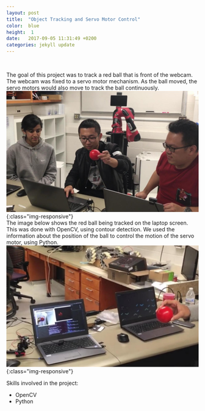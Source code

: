 ```yaml
---
layout: post
title:  "Object Tracking and Servo Motor Control"
color:  blue
height:  1
date:   2017-09-05 11:31:49 +0200
categories: jekyll update
---
```


<br>

The goal of this project was to track a red ball that is front of the webcam. The webcam was fixed to a servo motor mechanism. As the ball moved, the servo motors would also move to track the ball continuously.
<br>
![hackathon1](/assets/hackathon1.jpg){:class="img-responsive"}
<br> The image below shows the red ball being tracked on the laptop screen. This was done with OpenCV, using contour detection. We used the information about the position of the ball to control the motion of the servo motor, using Python. 
![hackathon2](/assets/hackathon2.jpg){:class="img-responsive"}
<br>

Skills involved in the project:
<ul>
      <li> OpenCV </li>
      <li> Python </li>
    </ul>
<br>



